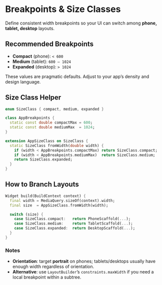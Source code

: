 # Breakpoints & Size Classes

Define consistent width breakpoints so your UI can switch among **phone, tablet, desktop** layouts.

## Recommended Breakpoints

- **Compact** (phone): `< 600`
- **Medium** (tablet): `600 – 1024`
- **Expanded** (desktop): `> 1024`

These values are pragmatic defaults. Adjust to your app’s density and design language.

## Size Class Helper

```dart
enum SizeClass { compact, medium, expanded }

class AppBreakpoints {
  static const double compactMax = 600;
  static const double mediumMax  = 1024;
}

extension AppSizeClass on SizeClass {
  static SizeClass fromWidth(double width) {
    if (width < AppBreakpoints.compactMax) return SizeClass.compact;
    if (width < AppBreakpoints.mediumMax)  return SizeClass.medium;
    return SizeClass.expanded;
  }
}
```

## How to Branch Layouts

```dart
Widget build(BuildContext context) {
  final width = MediaQuery.sizeOf(context).width;
  final size  = AppSizeClass.fromWidth(width);

  switch (size) {
    case SizeClass.compact:   return PhoneScaffold(...);
    case SizeClass.medium:    return TabletScaffold(...);
    case SizeClass.expanded:  return DesktopScaffold(...);
  }
}
```

### Notes
- **Orientation**: target **portrait** on phones; tablets/desktops usually have enough width regardless of orientation.
- **Alternative**: use `LayoutBuilder`’s `constraints.maxWidth` if you need a local breakpoint within a subtree.
